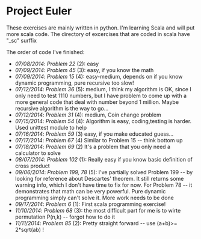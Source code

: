 Project Euler
=============

These exercises are mainly written in python. I'm learning Scala and will put
more scala code. The directory of excercises that are coded in scala have "_sc"
surffix

The order of code I've finished:

  * _07/08/2014_: *Problem 22* (2): easy  
  * _07/09/2014_: *Problem 45* (3): easy, if you know the math  
  * _07/09/2014_: *Problem 15* (4): easy-medium, depends on if you know dynamic programming, 
                                    pure recursive too slow!
  * _07/12/2014_: *Problem 36* (5): medium, I think my algorithm is OK, since I only need to 
                                    test 1110 numbers, but I have problem to come up with a 
                                    more general code that deal with number beyond 1 million.
                                    Maybe recursive algorithm is the way to go...
  * _07/12/2014_: *Problem 31* (4): medium, Coin change problem
  * _07/15/2014_: *Problem 54* (4): Algorithm is easy, coding,testing is harder. Used unittest module to help
  * _07/16/2014_: *Problem 59* (3) easy, if you make educated guess...
  * _07/17/2014_: *Problem 67* (4) Similar to Problem 15 -- think bottom up
  * _07/18/2014_: *Problem 69* (2) It's a problem that you only need a calculator to solve
  * _08/07/2014_: *Problem 102* (1): Really easy if you know basic definition of cross product
  * _09/06/2014_: *Problem 199, 78* (5): I've partially solved Problem 199 -- by looking for reference about Descartes' theorem. It still returns some warning info, which I don't have time to fix for now. For Problem 78 -- it demonstrates that math can be very powerful. Pure dynamic programming simply can't solve it. More work needs to be done
  * _09/17/2014_: *Problem 6* (1): First scala programming exercise!
  * _11/10/2014_: *Problem 68* (3): the most difficult part for me is to wirte permutation P(n,k) -- forgot how to do it
  * _11/11/2014_: *Problem 85* (2): Pretty straight forward -- use (a+b)>= 2*sqrt(ab) !
